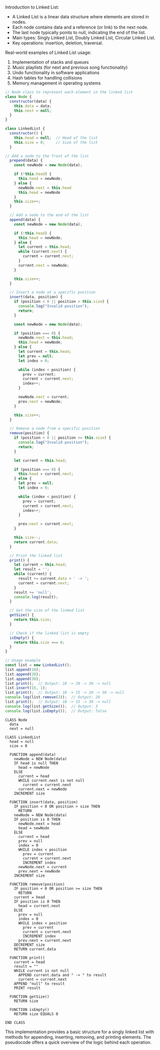 Introduction to Linked List:
- A Linked List is a linear data structure where elements are stored in nodes.
- Each node contains data and a reference (or link) to the next node.
- The last node typically points to null, indicating the end of the list.
- Main types: Singly Linked List, Doubly Linked List, Circular Linked List.
- Key operations: insertion, deletion, traversal.

Real-world examples of Linked List usage:
1. Implementation of stacks and queues
2. Music playlists (for next and previous song functionality)
3. Undo functionality in software applications
4. Hash tables for handling collisions
5. Memory management in operating systems

```js
// Node class to represent each element in the linked list
class Node {
  constructor(data) {
    this.data = data;
    this.next = null;
  }
}

class LinkedList {
  constructor() {
    this.head = null;  // Head of the list
    this.size = 0;     // Size of the list
  }

// Add a node to the front of the list
  prepend(data) {
    const newNode = new Node(data);

    if (!this.head) {
      this.head = newNode;
    } else {
      newNode.next = this.head
      this.head = newNode
    }
    this.size++;
  }

  // Add a node to the end of the list
  append(data) {
    const newNode = new Node(data);

    if (!this.head) {
      this.head = newNode;
    } else {
      let current = this.head;
      while (current.next) {
        current = current.next;
      }
      current.next = newNode;
    }

    this.size++;
  }

  // Insert a node at a specific position
  insert(data, position) {
    if (position < 0 || position > this.size) {
      console.log("Invalid position");
      return;
    }

    const newNode = new Node(data);

    if (position === 0) {
      newNode.next = this.head;
      this.head = newNode;
    } else {
      let current = this.head;
      let prev = null;
      let index = 0;

      while (index < position) {
        prev = current;
        current = current.next;
        index++;
      }

      newNode.next = current;
      prev.next = newNode;
    }

    this.size++;
  }

  // Remove a node from a specific position
  remove(position) {
    if (position < 0 || position >= this.size) {
      console.log("Invalid position");
      return;
    }

    let current = this.head;

    if (position === 0) {
      this.head = current.next;
    } else {
      let prev = null;
      let index = 0;

      while (index < position) {
        prev = current;
        current = current.next;
        index++;
      }

      prev.next = current.next;
    }

    this.size--;
    return current.data;
  }

  // Print the linked list
  print() {
    let current = this.head;
    let result = '';
    while (current) {
      result += current.data + ' -> ';
      current = current.next;
    }
    result += 'null';
    console.log(result);
  }

  // Get the size of the linked list
  getSize() {
    return this.size;
  }

  // Check if the linked list is empty
  isEmpty() {
    return this.size === 0;
  }
}

// Usage example
const list = new LinkedList();
list.append(10);
list.append(20);
list.append(30);
list.print();  // Output: 10 -> 20 -> 30 -> null
list.insert(15, 1);
list.print();  // Output: 10 -> 15 -> 20 -> 30 -> null
console.log(list.remove(2));  // Output: 20
list.print();  // Output: 10 -> 15 -> 30 -> null
console.log(list.getSize());  // Output: 3
console.log(list.isEmpty());  // Output: false
```

```
CLASS Node
  data
  next = null

CLASS LinkedList
  head = null
  size = 0

  FUNCTION append(data)
    newNode = NEW Node(data)
    IF head is null THEN
      head = newNode
    ELSE
      current = head
      WHILE current.next is not null
        current = current.next
      current.next = newNode
    INCREMENT size

  FUNCTION insert(data, position)
    IF position < 0 OR position > size THEN
      RETURN
    newNode = NEW Node(data)
    IF position is 0 THEN
      newNode.next = head
      head = newNode
    ELSE
      current = head
      prev = null
      index = 0
      WHILE index < position
        prev = current
        current = current.next
        INCREMENT index
      newNode.next = current
      prev.next = newNode
    INCREMENT size

  FUNCTION remove(position)
    IF position < 0 OR position >= size THEN
      RETURN
    current = head
    IF position is 0 THEN
      head = current.next
    ELSE
      prev = null
      index = 0
      WHILE index < position
        prev = current
        current = current.next
        INCREMENT index
      prev.next = current.next
    DECREMENT size
    RETURN current.data

  FUNCTION print()
    current = head
    result = ""
    WHILE current is not null
      APPEND current.data and " -> " to result
      current = current.next
    APPEND "null" to result
    PRINT result

  FUNCTION getSize()
    RETURN size

  FUNCTION isEmpty()
    RETURN size EQUALS 0

END CLASS
```

This implementation provides a basic structure for a singly linked list with methods for appending, inserting, removing, and printing elements. The pseudocode offers a quick overview of the logic behind each operation.